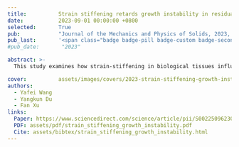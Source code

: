 ```yaml
---
title:          Strain stiffening retards growth instability in residually stressed biological tissues
date:           2023-09-01 00:00:00 +0800
selected:       True
pub:            "Journal of the Mechanics and Physics of Solids, 2023, 178, 105360"
pub_last:       '<span class="badge badge-pill badge-custom badge-secondary">Journal</span>'
#pub_date:       "2023"

abstract: >-
  This study examines how strain-stiffening in biological tissues influences growth and remodeling, particularly in airways. Using a growing tubular structure with collagen-induced strain-stiffening, the research incorporates the nonlinear hyperelastic Gent model and initial stress symmetry theory. Results show that strain-stiffening delays growth instability at moderate strains and prevents it at low strains, maintaining stable epithelial tissue. These findings suggest that strain-stiffening can slow instability in biological growth and remodeling, with implications for clinical interventions in chronic inflammatory airway diseases.

cover:          assets/images/covers/2023-strain-stiffening-growth-instability.png
authors:
  - Yafei Wang
  - Yangkun Du
  - Fan Xu
links:
  Paper: https://www.sciencedirect.com/science/article/pii/S0022509623001643
  PDF: assets/pdf/strain_stiffening_growth_instability.pdf
  Cite: assets/bibtex/strain_stiffening_growth_instability.html
---
```


